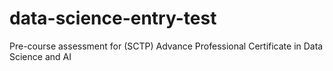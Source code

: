 # data-science-entry-test
Pre-course assessment for (SCTP) Advance Professional Certificate in Data Science  and AI
